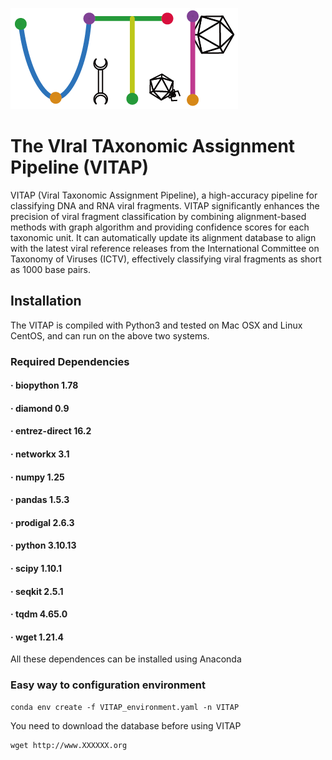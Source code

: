 ![logo](/images/logo.png)
# **The VIral TAxonomic Assignment Pipeline (VITAP)**
VITAP (Viral Taxonomic Assignment Pipeline), a high-accuracy pipeline for classifying DNA and RNA viral fragments. VITAP significantly enhances the precision of viral fragment classification by combining alignment-based methods with graph algorithm and providing confidence scores for each taxonomic unit. It can automatically update its alignment database to align with the latest viral reference releases from the International Committee on Taxonomy of Viruses (ICTV), effectively classifying viral fragments as short as 1000 base pairs.
## Installation
The VITAP is compiled with Python3 and tested on Mac OSX and Linux CentOS, and can run on the above two systems.
### Required Dependencies
####   · biopython  1.78
####   · diamond  0.9
####   · entrez-direct  16.2
####   · networkx  3.1
####   · numpy  1.25
####   · pandas  1.5.3
####   · prodigal  2.6.3
####   · python  3.10.13
####   · scipy  1.10.1
####   · seqkit  2.5.1
####   · tqdm  4.65.0
####   · wget  1.21.4
All these dependences can be installed using Anaconda
### Easy way to configuration environment
```
conda env create -f VITAP_environment.yaml -n VITAP
```
You need to download the database before using VITAP
```
wget http://www.XXXXXX.org
```

